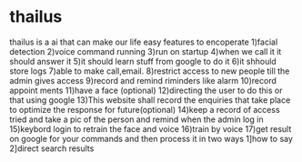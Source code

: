 # thailus
thailus is a ai that can make our life easy
features to encoperate
1)facial detection
2)voice command running
3)run on startup
4)when we call it it should answer it
5)it should learn stuff from google to do it
6)it shhould store logs
7)able to make call,email.
8)restrict access to new people till the admin gives access
9)record and remind riminders like alarm
10)record appoint ments
11)have a face (optional)
12)directing the user to do this or that using google
13)This website shall record the enquiries that take place to optimize the response for future(optional)
14)keep a record of access tried and take a pic of the person and remind when the admin log in 
15)keybord login to retrain the face and voice
16)train by voice
17)get result on google for your commands and then process it in two ways 1]how to say 2]direct search results